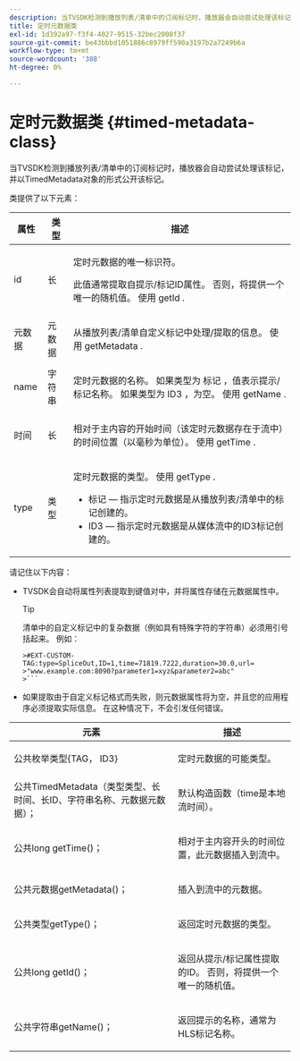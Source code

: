 ```yaml
---
description: 当TVSDK检测到播放列表/清单中的订阅标记时，播放器会自动尝试处理该标记，并以TimedMetadata对象的形式公开该标记。
title: 定时元数据类
exl-id: 1d392a97-f3f4-4027-9515-32bec2008f37
source-git-commit: be43bbbd1051886c8979ff590a3197b2a7249b6a
workflow-type: tm+mt
source-wordcount: '388'
ht-degree: 0%

---
```


# 定时元数据类 {#timed-metadata-class}

当TVSDK检测到播放列表/清单中的订阅标记时，播放器会自动尝试处理该标记，并以TimedMetadata对象的形式公开该标记。

类提供了以下元素：

<table id="table_FFC56AC5B1E04DA99C9309C0223ABA90"> 
 <thead> 
  <tr> 
   <th colname="col1" class="entry"> 属性 </th> 
   <th colname="col02" class="entry"> 类型 </th> 
   <th colname="col2" class="entry"> 描述 </th> 
  </tr> 
 </thead>
 <tbody> 
  <tr> 
   <td colname="col1"> <span class="codeph"> id </span> </td> 
   <td colname="col02"> 长 </td> 
   <td colname="col2"> <p>定时元数据的唯一标识符。 </p> <p>此值通常提取自提示/标记ID属性。 否则，将提供一个唯一的随机值。 使用 <span class="codeph"> getId </span>. </p> </td> 
  </tr> 
  <tr> 
   <td colname="col1"> <span class="codeph"> 元数据 </span> </td> 
   <td colname="col02"> 元数据 </td> 
   <td colname="col2"> <p>从播放列表/清单自定义标记中处理/提取的信息。 使用 <span class="codeph"> getMetadata </span>. </p> </td> 
  </tr> 
  <tr> 
   <td colname="col1"> <span class="codeph"> name </span> </td> 
   <td colname="col02"> 字符串 </td> 
   <td colname="col2"> <p>定时元数据的名称。 如果类型为 <span class="codeph"> 标记 </span>，值表示提示/标记名称。 如果类型为 <span class="codeph"> ID3 </span>，为空。 使用 <span class="codeph"> getName </span>. </p> </td> 
  </tr> 
  <tr> 
   <td colname="col1"> <span class="codeph"> 时间 </span> </td> 
   <td colname="col02"> 长 </td> 
   <td colname="col2"> <p>相对于主内容的开始时间（该定时元数据存在于流中）的时间位置（以毫秒为单位）。 使用 <span class="codeph"> getTime </span>. </p> </td> 
  </tr> 
  <tr> 
   <td colname="col1"> <span class="codeph"> type </span> </td> 
   <td colname="col02"> 类型 </td> 
   <td colname="col2"> <p>定时元数据的类型。 使用 <span class="codeph"> getType </span>. 
     <ul id="ul_70FBFB33E9F846D8B38592560CCE9560"> 
      <li id="li_739D30561BFB4D9B97DF212E4880BA2C">标记 — 指示定时元数据是从播放列表/清单中的标记创建的。 </li> 
      <li id="li_E785E1DEF1CC4D9DBE7764E5D05EFAFC">ID3 — 指示定时元数据是从媒体流中的ID3标记创建的。 </li> 
     </ul> </p> </td> 
  </tr> 
 </tbody> 
</table>

<!--<a id="section_737CC47997F74F80A3C5C6171ADE120E"></a>-->

请记住以下内容：

* TVSDK会自动将属性列表提取到键值对中，并将属性存储在元数据属性中。

   >[!TIP]
   >
   >清单中的自定义标记中的复杂数据（例如具有特殊字符的字符串）必须用引号括起来。 例如：
   >
   >
   ```
   >#EXT-CUSTOM-TAG:type=SpliceOut,ID=1,time=71819.7222,duration=30.0,url= 
   >"www.example.com:8090?parameter1=xyz&parameter2=abc"
   >```

* 如果提取由于自定义标记格式而失败，则元数据属性将为空，并且您的应用程序必须提取实际信息。 在这种情况下，不会引发任何错误。

<table id="table_1BAE98BF23F641A3A5709EBE37B327F6"> 
 <thead> 
  <tr> 
   <th colname="col1" class="entry"> 元素 </th> 
   <th colname="col2" class="entry"> 描述 </th> 
  </tr> 
 </thead>
 <tbody> 
  <tr> 
   <td colname="col1"> <span class="codeph"> 公共枚举类型{TAG， ID3} </span> </td> 
   <td colname="col2"> <p>定时元数据的可能类型。 </p> </td> 
  </tr> 
  <tr> 
   <td colname="col1"> <span class="codeph"> 公共TimedMetadata（类型类型、长时间、长ID、字符串名称、元数据元数据）； </span> </td> 
   <td colname="col2"> <p>默认构造函数（time是本地流时间）。 </p> </td> 
  </tr> 
  <tr> 
   <td colname="col1"> <span class="codeph"> 公共long getTime()； </span> </td> 
   <td colname="col2"> <p>相对于主内容开头的时间位置，此元数据插入到流中。 </p> </td> 
  </tr> 
  <tr> 
   <td colname="col1"> <span class="codeph"> 公共元数据getMetadata()； </span> </td> 
   <td colname="col2"> <p>插入到流中的元数据。 </p> </td> 
  </tr> 
  <tr> 
   <td colname="col1"> <span class="codeph"> 公共类型getType()； </span> </td> 
   <td colname="col2"> <p>返回定时元数据的类型。 </p> </td> 
  </tr> 
  <tr> 
   <td colname="col1"> <span class="codeph"> 公共long getId()； </span> </td> 
   <td colname="col2"> <p>返回从提示/标记属性提取的ID。 否则，将提供一个唯一的随机值。 </p> </td> 
  </tr> 
  <tr> 
   <td colname="col1"> <span class="codeph"> 公共字符串getName()； </span> </td> 
   <td colname="col2"> <p>返回提示的名称，通常为HLS标记名称。 </p> </td> 
  </tr> 
 </tbody> 
</table>
